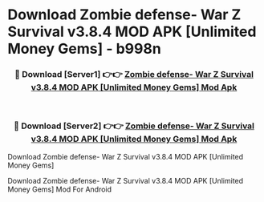 # Download Zombie defense- War Z Survival v3.8.4 MOD APK [Unlimited Money Gems] - b998n


<div align="center">
<h3>🔴 Download [Server1] 👉👉 <a href="https://apk-comot.site?title=Zombie_defense-_War_Z_Survival_v3.8.4_MOD_APK_[Unlimited_Money_Gems]">Zombie defense- War Z Survival v3.8.4 MOD APK [Unlimited Money Gems] Mod Apk</a></h3><br>
<h3>🔴 Download [Server2] 👉👉 <a href="https://apk-comot.site?title=Zombie_defense-_War_Z_Survival_v3.8.4_MOD_APK_[Unlimited_Money_Gems]">Zombie defense- War Z Survival v3.8.4 MOD APK [Unlimited Money Gems] Mod Apk</a></h3>
</div>



Download Zombie defense- War Z Survival v3.8.4 MOD APK [Unlimited Money Gems] 

Download Zombie defense- War Z Survival v3.8.4 MOD APK [Unlimited Money Gems] Mod For Android